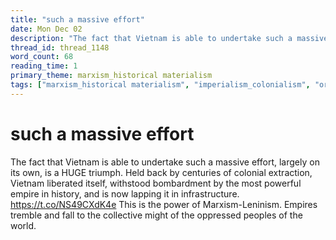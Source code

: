 ```yaml
---
title: "such a massive effort"
date: Mon Dec 02
description: "The fact that Vietnam is able to undertake such a massive effort, largely on its own, is a HUGE triumph."
thread_id: thread_1148
word_count: 68
reading_time: 1
primary_theme: marxism_historical materialism
tags: ["marxism_historical materialism", "imperialism_colonialism", "organizational theory"]
---
```


# such a massive effort

The fact that Vietnam is able to undertake such a massive effort, largely on its own, is a HUGE triumph. Held back by centuries of colonial extraction, Vietnam liberated itself, withstood bombardment by the most powerful empire in history, and is now lapping it in infrastructure. https://t.co/NS49CXdK4e This is the power of Marxism-Leninism. Empires tremble and fall to the collective might of the oppressed peoples of the world.